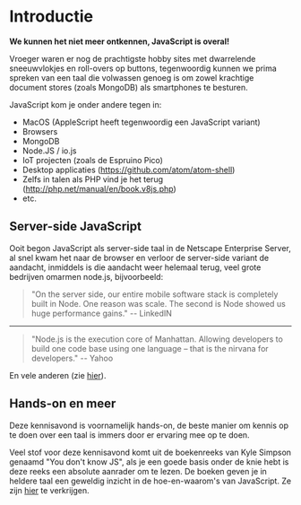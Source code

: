 # Introductie

**We kunnen het niet meer ontkennen, JavaScript is overal!**

Vroeger waren er nog de prachtigste hobby sites met dwarrelende sneeuwvlokjes en roll-overs op buttons, tegenwoordig kunnen we prima spreken van een taal die volwassen genoeg is om zowel krachtige document stores (zoals MongoDB) als smartphones te besturen.

JavaScript kom je onder andere tegen in:
- MacOS (AppleScript heeft tegenwoordig een JavaScript variant)
- Browsers
- MongoDB
- Node.JS / io.js
- IoT projecten (zoals de Espruino Pico)
- Desktop applicaties (https://github.com/atom/atom-shell)
- Zelfs in talen als PHP vind je het terug (http://php.net/manual/en/book.v8js.php)
- etc.

## Server-side JavaScript
Ooit begon JavaScript als server-side taal in de Netscape Enterprise Server, al snel kwam het naar de browser en verloor de server-side variant de aandacht, inmiddels is die aandacht weer helemaal terug, veel grote bedrijven omarmen node.js, bijvoorbeeld:

> "On the server side, our entire mobile software stack is completely built in Node. One reason was scale. The second is Node showed us huge performance gains." -- LinkedIN
---
>"Node.js is the execution core of Manhattan. Allowing developers to build one code base using one language – that is the nirvana for developers." -- Yahoo

En vele anderen (zie [hier](http://nodejs.org/industry/)).

## Hands-on en meer
Deze kennisavond is voornamelijk hands-on, de beste manier om kennis op te doen over een taal is immers door er ervaring mee op te doen.

Veel stof voor deze kennisavond komt uit de boekenreeks van Kyle Simpson genaamd "You don't know JS", als je een goede basis onder de knie hebt is deze reeks een absolute aanrader om te lezen. De boeken geven je in heldere taal een geweldig inzicht in de hoe-en-waarom's van JavaScript.
Ze zijn [hier](https://github.com/getify/You-Dont-Know-JS/blob/master/README.md#titles) te verkrijgen.
